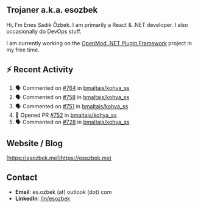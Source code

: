 ##  Trojaner a.k.a. esozbek
Hi, I'm Enes Sadık Özbek. I am primarily a React & .NET developer. I also occasionally do DevOps stuff.

I am currently working on the [OpenMod .NET Plugin Framework](https://github.com/openmod/openmod) project in my free time. 

## :zap: Recent Activity

<!--START_SECTION:activity-->
1. 🗣 Commented on [#764](https://github.com/bmaltais/kohya_ss/issues/764) in [bmaltais/kohya_ss](https://github.com/bmaltais/kohya_ss)
2. 🗣 Commented on [#758](https://github.com/bmaltais/kohya_ss/issues/758) in [bmaltais/kohya_ss](https://github.com/bmaltais/kohya_ss)
3. 🗣 Commented on [#751](https://github.com/bmaltais/kohya_ss/issues/751) in [bmaltais/kohya_ss](https://github.com/bmaltais/kohya_ss)
4. 💪 Opened PR [#752](https://github.com/bmaltais/kohya_ss/pull/752) in [bmaltais/kohya_ss](https://github.com/bmaltais/kohya_ss)
5. 🗣 Commented on [#728](https://github.com/bmaltais/kohya_ss/issues/728) in [bmaltais/kohya_ss](https://github.com/bmaltais/kohya_ss)
<!--END_SECTION:activity-->

## Website / Blog
[https://esozbek.me](https://esozbek.me)

## Contact
- **Email**: es.ozbek (at) outlook (dot) com
- **LinkedIn**: [/in/esozbek](https://linkedin.com/in/esozbek)
